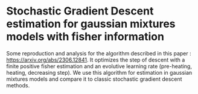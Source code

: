 # Stochastic Gradient Descent estimation for gaussian mixtures models with fisher information

Some reproduction and analysis for the algorithm described in this paper : https://arxiv.org/abs/2306.12841. 
It optimizes the step of descent with a finite positive fisher estimation and 
an evolutive learning rate (pre-heating, heating, decreasing step).
We use this algorithm for estimation in gaussian mixtures models and compare it to classic stochastic gradient descent methods.
